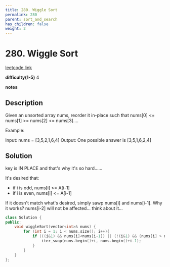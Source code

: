 ```yaml
---
title: 280. Wiggle Sort
permalink: 280
parent: sort_and_search
has_children: false
weight: 2
---
```

# 280. Wiggle Sort
[leetcode link](https://leetcode.com/problems/wiggle-sort/)

**difficulty(1-5)** 
4

**notes**   


## Description
Given an unsorted array nums, reorder it in-place such that nums[0] <= nums[1] >= nums[2] <= nums[3]....

Example:

Input: nums = [3,5,2,1,6,4]
Output: One possible answer is [3,5,1,6,2,4]

## Solution
key is IN PLACE and that's why it's so hard......

It's desired that:
- if i is odd, nums[i] >= A[i-1]
- if i is even, nums[i] <= A[i-1]

If it doesn't match what's desired, simply sawp nums[i] and nums[i-1]. Why it works? nums[i-2] will not be affected... think about it... 

```c++
class Solution {
public:
    void wiggleSort(vector<int>& nums) {
        for (int i = 1; i < nums.size(); i++){
            if (((i&1) && nums[i]<nums[i-1]) || (!(i&1) && (nums[i] > nums[i-1]))){
                iter_swap(nums.begin()+i, nums.begin()+i-1);
            }
        }        
    }
};
```


<!-- 
Default label
{: .label }

Blue label
{: .label .label-blue }

Stable
{: .label .label-green }

New release
{: .label .label-purple }

Coming soon
{: .label .label-yellow }

Deprecated
{: .label .label-red } -->
